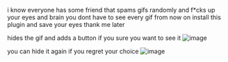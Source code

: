 i know everyone has some friend that spams gifs randomly and f*cks up your eyes and brain
you dont have to see every gif from now on
install this plugin and save your eyes
thank me later

hides the gif and adds a button if you sure you want to see it
![image](https://github.com/user-attachments/assets/8197fa2e-53a0-4c37-9639-e5fefff867af)

you can hide it again if you regret your choice
![image](https://github.com/user-attachments/assets/5e696d34-ca60-4c0b-8f12-1c51d3919cf6)
